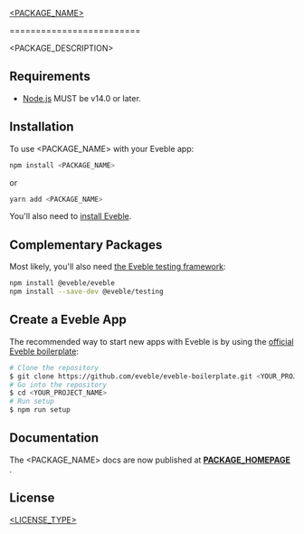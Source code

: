 [<PACKAGE_NAME>][package-homepage]

=========================

<PACKAGE_DESCRIPTION>

## Requirements

- [Node.js][nodejs] MUST be v14.0 or later.

## Installation

To use <PACKAGE_NAME> with your Eveble app:

```bash
npm install <PACKAGE_NAME>
```

or

```bash
yarn add <PACKAGE_NAME>
```

You'll also need to [install Eveble][eveble-installation].

## Complementary Packages

Most likely, you'll also need [the Eveble testing framework][eveble-testing]:

```bash
npm install @eveble/eveble
npm install --save-dev @eveble/testing
```

## Create a Eveble App

The recommended way to start new apps with Eveble is by using the [official Eveble boilerplate][eveble-boilerplate]:

```bash
# Clone the repository
$ git clone https://github.com/eveble/eveble-boilerplate.git <YOUR_PROJECT_NAME>
# Go into the repository
$ cd <YOUR_PROJECT_NAME>
# Run setup
$ npm run setup
```

## Documentation

The <PACKAGE_NAME> docs are now published at **[PACKAGE_HOMEPAGE][package-homepage]** .

## License

[<LICENSE_TYPE>](LICENSE.md)

[package-homepage]: PACKAGE_HOMEPAGE
[nodejs]: https://nodejs.org/
[eveble-installation]: https://eveble.github.com/docs/01-the-basics/02-installation
[eveble-boilerplate]: https://github.com/eveble/eveble-boilerplate
[eveble-testing]: https://github.com/eveble/testing
